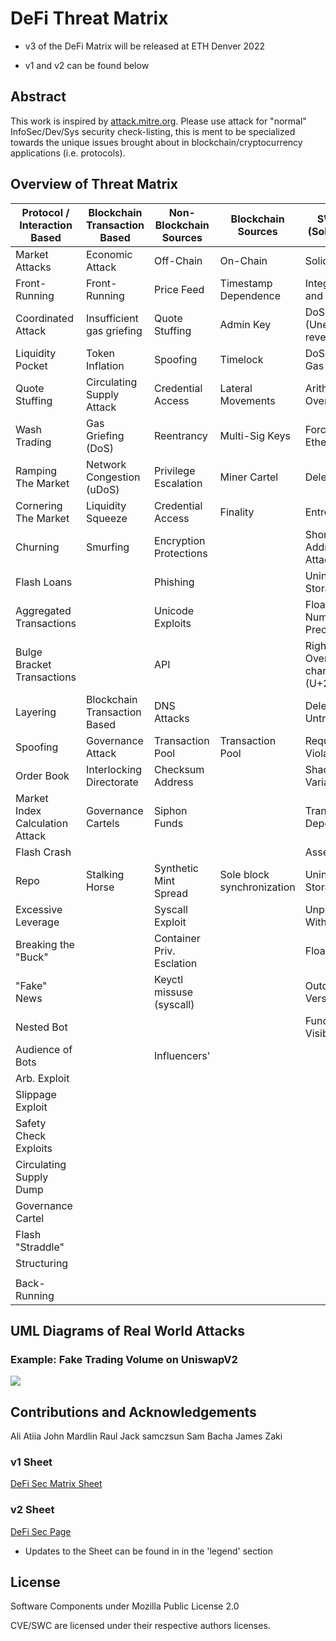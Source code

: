 # DeFi Threat Matrix

- v3 of the DeFi Matrix will be released at ETH Denver 2022

- v1 and v2 can be found below

## Abstract

This work is inspired by [attack.mitre.org](https://attack.mitre.org). Please
use attack for "normal" InfoSec/Dev/Sys security check-listing, this is ment to
be specialized towards the unique issues brought about in
blockchain/cryptocurrency applications (i.e. protocols).

## Overview of Threat Matrix

| **Protocol / Interaction Based** | **Blockchain Transaction Based** | **Non-Blockchain Sources** | **Blockchain Sources**     | **SWC Registry (Solidity Exploits)**                    |
| -------------------------------- | -------------------------------- | -------------------------- | -------------------------- | ------------------------------------------------------- |
| Market Attacks                   | Economic Attack                  | Off\-Chain                 | On\-Chain                  | Solidity                                                |
| Front\-Running                   | Front\-Running                   | Price Feed                 | Timestamp Dependence       | Integer Overflow and Underflow                          |
| Coordinated Attack               | Insufficient gas griefing        | Quote Stuffing             | Admin Key                  | DoS with \(Unexpected\) revert                          |
| Liquidity Pocket                 | Token Inflation                  | Spoofing                   | Timelock                   | DoS with Block Gas Limit                                |
| Quote Stuffing                   | Circulating Supply Attack        | Credential Access          | Lateral Movements          | Arithmetic Over/Under Flows                             |
| Wash Trading                     | Gas Griefing \(DoS\)             | Reentrancy                 | Multi\-Sig Keys            | Forcibly Sending Ether to a Contract                    |
| Ramping The Market               | Network Congestion \(uDoS\)      | Privilege Escalation       | Miner Cartel               | Delegatecall                                            |
| Cornering The Market             | Liquidity Squeeze                | Credential Access          | Finality                   | Entropy Illusion                                        |
| Churning                         | Smurfing                         | Encryption Protections     |                            | Short Address/Parameter Attack                          |
| Flash Loans                      |                                  | Phishing                   |                            | Uninitialised Storage Pointers                          |
| Aggregated Transactions          |                                  | Unicode Exploits           |                            | Floating Points and Numerical Precision                 |
| Bulge Bracket Transactions       |                                  | API                        |                            | Right\-To\-Left\-Override control character \(U\+202E\) |
| Layering                         | Blockchain Transaction Based     | DNS Attacks                |                            | Delegatecall to Untrusted Callee                        |
| Spoofing                         | Governance Attack                | Transaction Pool           | Transaction Pool           | Requirement Violation                                   |
| Order Book                       | Interlocking Directorate         | Checksum Address           |                            | Shadowing State Variables                               |
| Market Index Calculation Attack  | Governance Cartels               | Siphon Funds               |                            | Transaction Order Dependence                            |
| Flash Crash                      |                                  |                            |                            | Assert Violation                                        |
| Repo                             | Stalking Horse                   | Synthetic Mint Spread      | Sole block synchronization | Uninitialized Storage Pointer                           |
| Excessive Leverage               |                                  | Syscall Exploit            |                            | Unprotected Ether Withdrawal                            |
| Breaking the "Buck"              |                                  | Container Priv\. Esclation |                            | Floating Pragma                                         |
| "Fake" News                      |                                  | Keyctl missuse \(syscall\) |                            | Outdated Compiler Version                               |
| Nested Bot                       |                                  |                            |                            | Function Default Visibility                             |
| Audience of Bots                 |                                  | Influencers'               |                            |                                                         |
| Arb\. Exploit                    |                                  |                            |                            |                                                         |
| Slippage Exploit                 |                                  |                            |                            |                                                         |
| Safety Check Exploits            |                                  |                            |                            |                                                         |
| Circulating Supply Dump          |                                  |                            |                            |                                                         |
| Governance Cartel                |                                  |                            |                            |                                                         |
| Flash "Straddle"                 |                                  |                            |                            |                                                         |
| Structuring                      |                                  |                            |                            |                                                         |
|                                  |                                  |                            |                            |                                                         |
| Back\-Running                    |                                  |                            |                            |                                                         |


## UML Diagrams of Real World Attacks 

### Example: Fake Trading Volume on UniswapV2

![](https://d.pr/i/5vsXd4.jpeg)


## Contributions and Acknowledgements

Ali Atiia John Mardlin Raul Jack samczsun Sam Bacha James Zaki

### v1 Sheet

[DeFi Sec Matrix Sheet](https://docs.google.com/spreadsheets/d/1St4BXWpeZdcDaH5Z4nnODrerFAxfdZ4OuHofI-EbKGc/edit?usp=sharing)

### v2 Sheet

[DeFi Sec Page](https://docs.google.com/spreadsheets/d/e/2PACX-1vR5UnBx4M9sg43fO76eWetena1L-4zo82lqsJuMR3uuZPe7luRnakG8jZPG0YbnSDtUOY5nVgSdwpc1/pubhtml)

- Updates to the Sheet can be found in in the 'legend' section

## License

Software Components under Mozilla Public License 2.0

CVE/SWC are licensed under their respective authors licenses.
